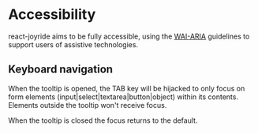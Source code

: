 # Accessibility

react-joyride aims to be fully accessible, using the [WAI-ARIA](https://www.w3.org/WAI/intro/aria) guidelines to support users of assistive technologies.

## Keyboard navigation

When the tooltip is opened, the TAB key will be hijacked to only focus on form elements \(input\|select\|textarea\|button\|object\) within its contents. Elements outside the tooltip won't receive focus.

When the tooltip is closed the focus returns to the default.



